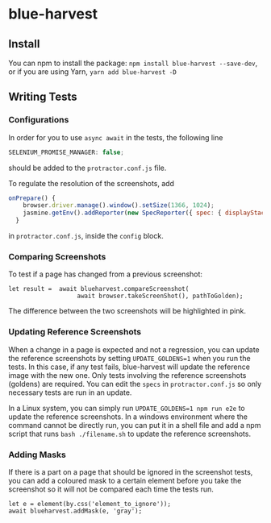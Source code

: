 # blue-harvest

## Install
You can npm to install the package:
`npm install blue-harvest --save-dev`,
or if you are using Yarn,
`yarn add blue-harvest -D`

## Writing Tests
### Configurations
In order for you to use `async await` in the tests, the following line
```javascript
SELENIUM_PROMISE_MANAGER: false;
```
 should be added to the `protractor.conf.js` file.

To regulate the resolution of the screenshots, add 
```javascript
onPrepare() {
    browser.driver.manage().window().setSize(1366, 1024);
    jasmine.getEnv().addReporter(new SpecReporter({ spec: { displayStacktrace: true } }));
  }
```
in `protractor.conf.js`, inside the `config` block.
### Comparing Screenshots
To test if a page has changed from a previous screenshot:
```
let result =  await blueharvest.compareScreenshot(
                   await browser.takeScreenShot(), pathToGolden);
```
The difference between the two screenshots will be highlighted in pink.

### Updating Reference Screenshots
When a change in a page is expected and not a regression, you can update the reference screenshots by
setting `UPDATE_GOLDENS=1` when you run the tests. In this case, if any test fails,
blue-harvest will update the reference image with the new one. Only tests involving the 
reference screenshots (goldens) are required. You can edit the `specs` in `protractor.conf.js` so only necessary tests are run in an update. 

In a Linux system, you can simply run `UPDATE_GOLDENS=1 npm run e2e` to update the reference screenshots. 
In a windows environment where the command cannot be directly run, you can put it in a shell file and
add a npm script that runs `bash ./filename.sh` to update the reference screenshots.

### Adding Masks
If there is a part on a page that should be ignored in the screenshot tests, 
you can add a coloured mask to a certain element before you take the screenshot so it will not be compared each time the tests run.
```
let e = element(by.css('element_to_ignore'));
await blueharvest.addMask(e, 'gray');
```
